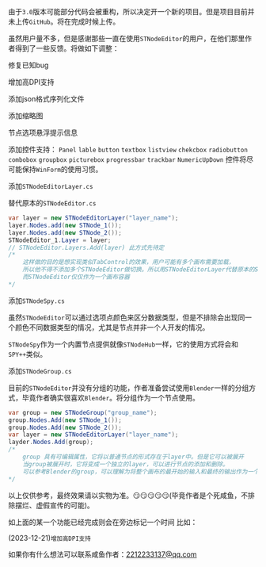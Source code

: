 由于`3.0`版本可能部分代码会被重构，所以决定开一个新的项目。但是项目目前并未上传`GitHub`。将在完成时候上传。

虽然用户量不多，但是感谢那些一直在使用`STNodeEditor`的用户，在他们那里作者得到了一些反馈。将做如下调整：

修复已知bug

增加高DPI支持

添加json格式序列化文件

添加缩略图

节点选项悬浮提示信息
    

添加控件支持：
    `Panel` 
    `lable` 
    `button` 
    `textbox` 
    `listview` 
    `chekcbox` 
    `radiobutton`
    `combobox` 
    `groupbox` 
    `picturebox`
    `progressbar` 
    `trackbar` 
    `NumericUpDown`
控件将尽可能保持`WinForm`的使用习惯。
    
添加`STNodeEditorLayer.cs`

替代原本的`STNodeEditor.cs`

```cs
var layer = new STNodeEditorLayer("layer_name");
layer.Nodes.add(new STNode_1());
layer.Nodes.add(new STNode_2());
STNodeEditor_1.Layer = layer;
// STNodeEditor.Layers.Add(layer) 此方式先待定
/*
    这样做的目的是想实现类似TabControl的效果，用户可能有多个画布需要加载，
    所以他不得不添加多个STNodeEditor做切换。所以用STNodeEditorLayer代替原本的STNodeEditor
    而STNodeEditor仅仅作为一个画布容器
*/
```

添加`STNodeSpy.cs`

虽然`STNodeEditor`可以通过选项点颜色来区分数据类型，但是不排除会出现同一个颜色不同数据类型的情况，尤其是节点并非一个人开发的情况。

`STNodeSpy`作为一个内置节点提供就像`STNodeHub`一样，它的使用方式将会和`SPY++`类似。


添加`STNodeGroup.cs`

目前的`STNodeEditor`并没有分组的功能，作者准备尝试使用`Blender`一样的分组方式，毕竟作者确实很喜欢`Blender`。将分组作为一个节点使用。

```cs
var group = new STNodeGroup("group_name");
group.Nodes.Add(new STNode_1());
group.Nodes.Add(new STNode_2());
var layer = new STNodeEditorLayer("layer_name");
layder.Nodes.Add(group);
/*
    group 具有可编辑属性，它将以普通节点的形式存在于layer中。但是它可以被展开
    当group被展开时，它将变成一个独立的layer，可以进行节点的添加和删除。
    可以参考Blender的group，可以理解为将整个画布的最开始的输入和最终的输出作为一个节点的输入和输出。
*/
```

以上仅供参考，最终效果请以实物为准。😏😏😏😏😏(毕竟作者是个死咸鱼，不排除摆烂、虚假宣传的可能)。

如上面的某一个功能已经完成则会在旁边标记一个时间 比如：

(2023-12-21)`增加高DPI支持`

如果你有什么想法可以联系咸鱼作者：2212233137@qq.com